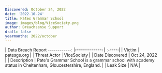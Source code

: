 ```yaml
---
Discovered: October 24, 2022
date: '2022-10-24'
title: Pates Grammar School
image: images/blog/ViceSociety.png
author: Breachsense Support
draft: false
yearmonths: 2022/october
---
```



| Data Breach Report
------------:     |:-------------:    | :-----:|
| Victim      | patesgs.org      | 
| Threat Actor      | ViceSociety      | 
| Date Discovered      | Oct 24, 2022      | 
| Description      | Pate's Grammar School is a grammar school with academy status in Cheltenham, Gloucestershire, England.      | 
| Leak Size      | N/A      | 

